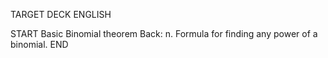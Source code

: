 TARGET DECK
ENGLISH

START
Basic
Binomial theorem
Back: n. Formula for finding any power of a binomial.
END
